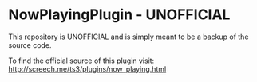 # NowPlayingPlugin - UNOFFICIAL

This repository is UNOFFICIAL and is simply meant to be a backup of the source code. 

To find the official source of this plugin visit: http://screech.me/ts3/plugins/now_playing.html
